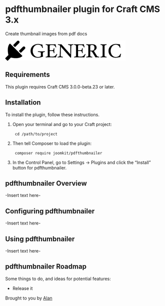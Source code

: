 # pdfthumbnailer plugin for Craft CMS 3.x

Create thumbnail images from pdf docs

![Screenshot](resources/img/plugin-logo.png)

## Requirements

This plugin requires Craft CMS 3.0.0-beta.23 or later.

## Installation

To install the plugin, follow these instructions.

1. Open your terminal and go to your Craft project:

        cd /path/to/project

2. Then tell Composer to load the plugin:

        composer require joomkit/pdfthumbnailer

3. In the Control Panel, go to Settings → Plugins and click the “Install” button for pdfthumbnailer.

## pdfthumbnailer Overview

-Insert text here-

## Configuring pdfthumbnailer

-Insert text here-

## Using pdfthumbnailer

-Insert text here-

## pdfthumbnailer Roadmap

Some things to do, and ideas for potential features:

* Release it

Brought to you by [Alan](https://www.joomkit.com)
